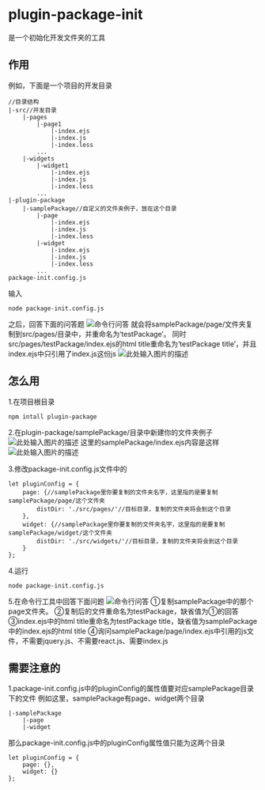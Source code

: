 # plugin-package-init
是一个初始化开发文件夹的工具

## 作用
例如，下面是一个项目的开发目录
```
//目录结构
|-src//开发目录
    |-pages
        |-page1
            |-index.ejs
            |-index.js
            |-index.less
        ...
    |-widgets
        |-widget1
            |-index.ejs
            |-index.js
            |-index.less
        ...
|-plugin-package
    |-samplePackage//自定义的文件夹例子，放在这个目录
        |-page
            |-index.ejs
            |-index.js
            |-index.less
        |-widget
            |-index.ejs
            |-index.js
            |-index.less
        ...
package-init.config.js
```
输入
```
node package-init.config.js
```
之后，回答下面的问答题
![命令行问答][1]
就会将samplePackage/page/文件夹复制到src/pages/目录中，并重命名为‘testPackage’。
同时src/pages/testPackage/index.ejs的html title重命名为‘testPackage title’，并且index.ejs中只引用了index.js这份js
![此处输入图片的描述][2]

## 怎么用
1.在项目根目录
```
npm intall plugin-package
```

2.在plugin-package/samplePackage/目录中新建你的文件夹例子
![此处输入图片的描述][3]
这里的samplePackage/index.ejs内容是这样
![此处输入图片的描述][4]

3.修改package-init.config.js文件中的
```
let pluginConfig = {
	page: {//samplePackage里你要复制的文件夹名字，这里指的是要复制samplePackage/page/这个文件夹
	    distDir: './src/pages/'//目标目录，复制的文件夹将会到这个目录
	},
	widget: {//samplePackage里你要复制的文件夹名字，这里指的是要复制samplePackage/widget/这个文件夹
	    distDir: './src/widgets/'//目标目录，复制的文件夹将会到这个目录
  	}
};
```

4.运行
```
node package-init.config.js
```

5.在命令行工具中回答下面问题
![命令行问答][5]
①复制samplePackage中的那个page文件夹。
②复制后的文件重命名为testPackage，缺省值为①的回答
③index.ejs中的html title重命名为testPackage title，缺省值为samplePackage中的index.ejs的html title
④询问samplePackage/page/index.ejs中引用的js文件，不需要jquery.js、不需要react.js、需要index.js

## 需要注意的
1.package-init.config.js中的pluginConfig的属性值要对应samplePackage目录下的文件
例如这里，samplePackage有page、widget两个目录
```
|-samplePackage
    |-page
    |-widget
```
那么package-init.config.js中的pluginConfig属性值只能为这两个目录
```
let pluginConfig = {
	page: {},
	widget: {}
};
```

  [1]: http://mmbiz.qpic.cn/mmemoticon/duc2TvpEgSRzpYhmEs7XvR0eQTF9oF7ibTE7B8mNBpD1IfLmJpW9bQOCR1PjAJCkrfPzsLX7cxVMV3udib6ETfeQ/0
  [2]: http://mmbiz.qpic.cn/mmemoticon/Q3auHgzwzM6Mc3PlejPjtxribRFBhAWhmNLQwWLCPSVeQVAPXia5mibVFYQI7w62JSL/0
  [3]: http://mmbiz.qpic.cn/mmemoticon/Q3auHgzwzM4WjOpz7KyZ1ehFUj0ictPMc1vzAoXoJ9eicbK5JaNxkkyybocXFlaYLn/0
  [4]: http://mmbiz.qpic.cn/mmemoticon/Q3auHgzwzM7pgVPNVnvzbtZYR4yiayiaC0DkGRsFNs8Yx5ricuVEbSDHZF5vibfCQJEt/0
  [5]: http://mmbiz.qpic.cn/mmemoticon/Q3auHgzwzM6iaN6hZzfHyG5jTfRCEff5alfBUKIGY113GxtYZph68Uj3LJkt3tM7H/0